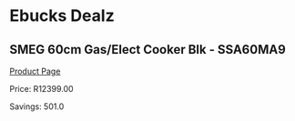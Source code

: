
# Ebucks Dealz
## SMEG 60cm Gas/Elect Cooker Blk - SSA60MA9
[Product Page](https://www.ebucks.com/web/shop/productSelected.do?prodId=1094258253&catId=704983235)

Price: R12399.00

Savings: 501.0


	